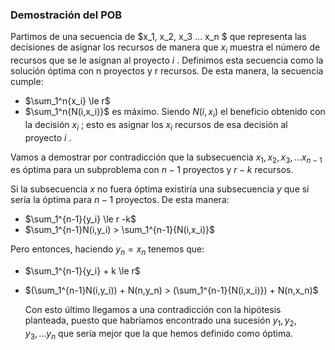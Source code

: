 ### Demostración del POB

Partimos de una secuencia de $x_1, x_2, x_3 ... x_n $ que representa las decisiones de asignar los recursos de manera que $x_i$ muestra el número de recursos que se le asignan al proyecto $i$ . Definimos esta secuencia como la solución óptima con n proyectos y r recursos. De esta manera, la secuencia cumple:

* $\sum_1^n{x_i} \le r$
* $\sum_1^n{N(i,x_i)}$ es máximo. Siendo $N(i,x_i)$ el beneficio obtenido con la decisión $x_i$ ; esto es asignar los $x_i$ recursos de esa decisión al proyecto $i$ .

Vamos a demostrar por contradicción que la subsecuencia $x_1, x_2, x_3, ... x_{n-1}$ es óptima para un subproblema con $n-1$ proyectos y $r-k$ recursos.

Si la subsecuencia $x$ no fuera óptima existiría una subsecuencia $y$ que sí sería la óptima para $n-1$ proyectos. De esta manera:

* $\sum_1^{n-1}{y_i} \le r -k$
* $\sum_1^{n-1}N(i,y_i) > \sum_1^{n-1}{N(i,x_i)}$

Pero entonces, haciendo $y_n = x_n$ tenemos que:

* $\sum_1^{n-1}{y_i} + k \le r$

* $(\sum_1^{n-1}N(i,y_i)) + N(n,y_n) > (\sum_1^{n-1}{N(i,x_i)}) + N(n,x_n)$

  Con esto último llegamos a una contradicción con la hipótesis planteada, puesto que habríamos encontrado una sucesión $y_1, y_2, y_3, ... y_n$ que sería mejor que la que hemos definido como óptima.





